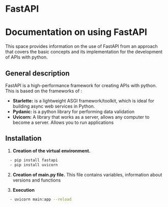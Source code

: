 # FastAPI
# Documentation on using FastAPI

This space provides information on the use of FastAPI from an approach that covers the basic concepts and its implementation for the development of APIs with python.

## General description

FastAPI is a high-performance framework for creating APIs with python. This is based on the frameworks of :

- **Starlette:**  is a lightweight ASGI framework/toolkit, which is ideal for building async web services in Python.
- **Pydanic:**  is a python library for performing data validation
- **Uvicorn:** A library that works as a server, allows any computer to become a server. Allows you to run applications

## Installation

1. **Creation of the virtual environment.**

```bash
  - pip install fastapi
  - pip install uvicorn
```

2. **Creation of main.py file.**
  This file contains variables, information about     versions and functions

3. **Execution**
```bash
  - uvicorn main:app --reload
  
```
